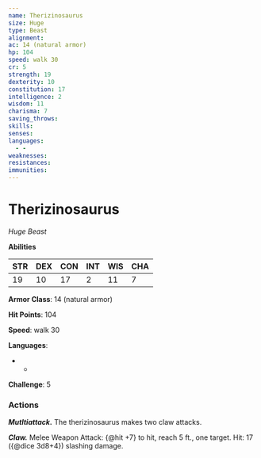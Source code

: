 ```yaml
---
name: Therizinosaurus
size: Huge
type: Beast
alignment: 
ac: 14 (natural armor)
hp: 104
speed: walk 30
cr: 5
strength: 19
dexterity: 10
constitution: 17
intelligence: 2
wisdom: 11
charisma: 7
saving_throws:
skills:
senses: 
languages:
  - -
weaknesses:
resistances:
immunities:
---
```


# Therizinosaurus

*Huge Beast*

**Abilities**

| STR | DEX | CON | INT | WIS | CHA |
| --- | --- | --- | --- | --- | --- |
| 19 | 10 | 17 | 2 | 11 | 7 |

**Armor Class**: 14 (natural armor)

**Hit Points**: 104

**Speed**: walk 30

**Languages**:
  - -

**Challenge**: 5

### Actions
***Mutltiattack.*** The therizinosaurus makes two claw attacks.

***Claw.*** Melee Weapon Attack: {@hit +7} to hit, reach 5 ft., one target. Hit: 17 ({@dice 3d8+4}) slashing damage.

